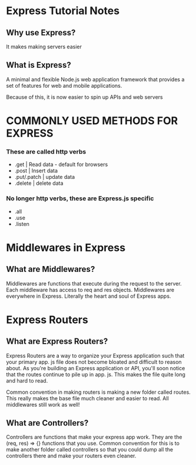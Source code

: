 # Express Tutorial Notes

## Why use Express?

It makes making servers easier

## What is Express?

A minimal and flexible Node.js web application framework that provides a set of features for web and mobile applications.

Because of this, it is now easier to spin up APIs and web servers

# COMMONLY USED METHODS FOR EXPRESS

### These are called http verbs

- .get | Read data - default for browsers
- .post | Insert data
- .put/.patch | update data
- .delete | delete data

### No longer http verbs, these are Express.js specific

- .all
- .use
- .listen

# Middlewares in Express

## What are Middlewares?

Middlewares are functions that execute during the request to the server. Each middleware has access to req and res objects. Middlewares are everywhere in Express. Literally the heart and soul of Express apps.

# Express Routers

## What are Express Routers?

Express Routers are a way to organize your Express application such that your primary app. js file does not become bloated and difficult to reason about. As you're building an Express application or API, you'll soon notice that the routes continue to pile up in app. js. This makes the file quite long and hard to read.

Common convention in making routers is making a new folder called routes. This really makes the base file much cleaner and easier to read. All middlewares still work as well!

## What are Controllers?

Controllers are functions that make your express app work. They are the (req, res) => {} functions that you use. Common convention for this is to make another folder called controllers so that you could dump all the controllers there and make your routers even cleaner.
